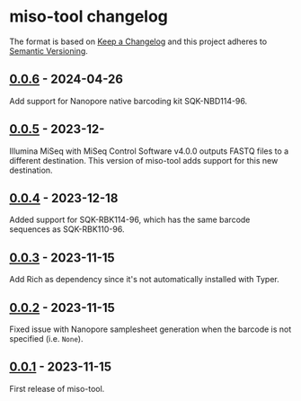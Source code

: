 # miso-tool changelog

The format is based on [Keep a Changelog](https://keepachangelog.com/en/1.0.0/)
and this project adheres to [Semantic Versioning](https://semver.org/spec/v2.0.0.html).

## [0.0.6](https://github.com/CFIA-NCFAD/miso-tool/releases/tag/0.0.6) - 2024-04-26

Add support for Nanopore native barcoding kit SQK-NBD114-96.

## [0.0.5](https://github.com/CFIA-NCFAD/miso-tool/releases/tag/0.0.5) - 2023-12-

Illumina MiSeq with MiSeq Control Software v4.0.0 outputs FASTQ files to a different destination. This version of miso-tool adds support for this new destination.

## [0.0.4](https://github.com/CFIA-NCFAD/miso-tool/releases/tag/0.0.4) - 2023-12-18

Added support for SQK-RBK114-96, which has the same barcode sequences as SQK-RBK110-96.

## [0.0.3](https://github.com/CFIA-NCFAD/miso-tool/releases/tag/0.0.3) - 2023-11-15

Add Rich as dependency since it's not automatically installed with Typer.

## [0.0.2](https://github.com/CFIA-NCFAD/miso-tool/releases/tag/0.0.2) - 2023-11-15

Fixed issue with Nanopore samplesheet generation when the barcode is not specified (i.e. `None`).

## [0.0.1](https://github.com/CFIA-NCFAD/miso-tool/releases/tag/0.0.1) - 2023-11-15

First release of miso-tool.
